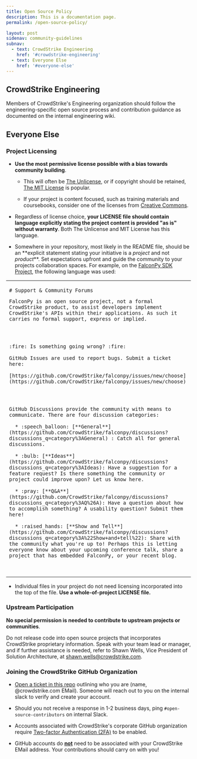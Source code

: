 ```yaml
---
title: Open Source Policy
description: This is a documentation page.
permalink: /open-source-policy/

layout: post
sidenav: community-guidelines
subnav:
  - text: CrowdStrike Engineering
    href: '#crowdstrike-engineering'
  - text: Everyone Else
    href: '#everyone-else'
---
```


## CrowdStrike Engineering

Members of CrowdStrike's Engineering organization should follow the engineering-specific open source process and contribution guidance as documented on the internal engineering wiki.


## Everyone Else
### Project Licensing
* **Use the most permissive license possible with a bias towards community building**.

  * This will often be [The Unlicense](https://opensource.org/licenses/unlicense), or if copyright should be retained, [The MIT License](https://opensource.org/licenses/MIT) is popular.

  * If your project is content focused, such as training materials and coursebooks, consider one of the licenses from [Creative Commons](https://creativecommons.org/choose/).

* Regardless of license choice, **your LICENSE file should contain language explicitly stating the project content is provided "as is" without warranty**. Both The Unlicense and MIT License has this language.

* Somewhere in your repository, most likely in the README file, should be an **explicit statement
stating your initiative is a *project* and not *product*\**. Set expectations upfront and guide the community to your projects collaboration spaces. For example, on the [FalconPy SDK Project](https://github.com/CrowdStrike/falconpy), the following language was used:

<table>
<td>
<code>
# Support & Community Forums
<p>FalconPy is an open source project, not a formal CrowdStrike product, to assist developers implement CrowdStrike's APIs within their applications. As such it carries no formal support, express or implied.</p>

<p>:fire: Is something going wrong? :fire:<br/>
GitHub Issues are used to report bugs. Submit a ticket here:<br/>
[https://github.com/CrowdStrike/falconpy/issues/new/choose](https://github.com/CrowdStrike/falconpy/issues/new/choose)</p>

<p>GitHub Discussions provide the community with means to communicate. There are four discussion categories:<br/>
  * :speech_balloon: [**General**](https://github.com/CrowdStrike/falconpy/discussions?discussions_q=category%3AGeneral) : Catch all for general discussions. <br/>
  * :bulb: [**Ideas**](https://github.com/CrowdStrike/falconpy/discussions?discussions_q=category%3AIdeas): Have a suggestion for a feature request? Is there something the community or project could improve upon? Let us know here.<br/>
  * :pray: [**Q&A**](https://github.com/CrowdStrike/falconpy/discussions?discussions_q=category%3AQ%26A): Have a question about how to accomplish something? A usability question? Submit them here!<br/>
  * :raised_hands: [**Show and Tell**](https://github.com/CrowdStrike/falconpy/discussions?discussions_q=category%3A%22Show+and+tell%22): Share with the community what you're up to! Perhaps this is letting everyone know about your upcoming conference talk, share a project that has embedded FalconPy, or your recent blog.</p>
  </code>
  </td>
</table>

* Individual files in your project do not need licensing incorporated into the top of the file. **Use a whole-of-project LICENSE file.**


### Upstream Participation
**No special permission is needed to contribute to upstream projects or communities**. 

Do not release code into open source projects that incorporates CrowdStrike proprietary information. Speak with your team lead or manager, and if further assistance is needed, refer to Shawn Wells, Vice President of Solution Architecture, at [shawn.wells@crowdstrike.com](mailto:shawn.wells@crowdstrike.com).


### Joining the CrowdStrike GitHub Organization
* [Open a ticket in this repo](https://github.com/CrowdStrike/Open-Source-Policy/issues) outlining who you are (name, @crowdstrike.com EMail). Someone will reach out to you on the internal slack to verify and create your account.

* Should you not receive a response in 1-2 business days, ping `#open-source-contributors` on internal Slack.

* Accounts associated with CrowdStrike's corporate GitHub organization require [Two-factor Authentication (2FA)](https://docs.github.com/en/free-pro-team@latest/github/authenticating-to-github/securing-your-account-with-two-factor-authentication-2fa) to be enabled.

* GitHub accounts do <b><u>not</u></b> need to be associated with your CrowdStrike EMail address. Your contributions should carry on with you!
